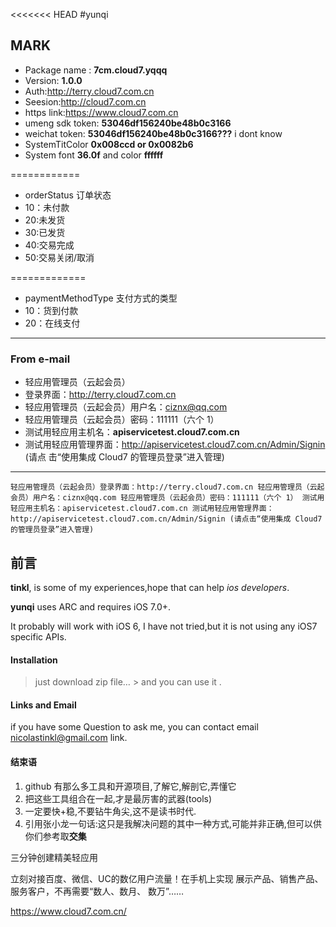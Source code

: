 
<<<<<<< HEAD
#yunqi


## MARK

- Package name : **7cm.cloud7.yqqq**
- Version: **1.0.0**
- Auth:<http://terry.cloud7.com.cn>
- Seesion:<http://cloud7.com.cn>
- https link:<https://www.cloud7.com.cn>
- umeng sdk token: **53046df156240be48b0c3166**
- weichat token: **53046df156240be48b0c3166???** i dont know
- SystemTitColor **0x008ccd or 0x0082b6** 
- System font   **36.0f** and color **ffffff**


============
*   orderStatus	订单状态*  10：未付款*  20:未发货*  30:已发货*  40:交易完成*  50:交易关闭/取消
=============* paymentMethodType	支付方式的类型* 10：货到付款* 20：在线支付
 


------------------------------------

### From e-mail 
- 轻应用管理员（云起会员）
- 登录界面：http://terry.cloud7.com.cn
- 轻应用管理员（云起会员）用户名：ciznx@qq.com
- 轻应用管理员（云起会员）密码：111111（六个 1）
- 测试用轻应用主机名：**apiservicetest.cloud7.com.cn**
- 测试用轻应用管理界面：<http://apiservicetest.cloud7.com.cn/Admin/Signin> (请点 击“使用集成 Cloud7 的管理员登录”进入管理)


------------------------------------

`轻应用管理员（云起会员）登录界面：http://terry.cloud7.com.cn
轻应用管理员（云起会员）用户名：ciznx@qq.com
轻应用管理员（云起会员）密码：111111（六个 1）
测试用轻应用主机名：apiservicetest.cloud7.com.cn
测试用轻应用管理界面：http://apiservicetest.cloud7.com.cn/Admin/Signin (请点击“使用集成 Cloud7 的管理员登录”进入管理)` 

## 前言

**tinkl**, is some of my experiences,hope that can help *ios  developers*.

**yunqi** uses ARC and requires iOS 7.0+.

It probably will work with iOS 6, I have not tried,but  it is not using any iOS7 specific APIs.
 
####  Installation

> just download zip file… &gt; and you can use it .

#### Links and Email

if you have some Question to ask me, you can contact email <nicolastinkl@gmail.com> link.
 

[id]: http://mouapp.com "Markdown editor on Mac OS X"



####  结束语
1. github 有那么多工具和开源项目,了解它,解剖它,弄懂它
2. 把这些工具组合在一起,才是最厉害的武器(tools)
3. 一定要快+稳,不要钻牛角尖,这不是读书时代.
4. 引用张小龙一句话:这只是我解决问题的其中一种方式,可能并非正确,但可以供你们参考取<b>交集</b>



三分钟创建精美轻应用

立刻对接百度、微信、UC的数亿用户流量！在手机上实现 展示产品、销售产品、服务客户，不再需要“数人、数月、 数万”……

<a>https://www.cloud7.com.cn/<a/> 
